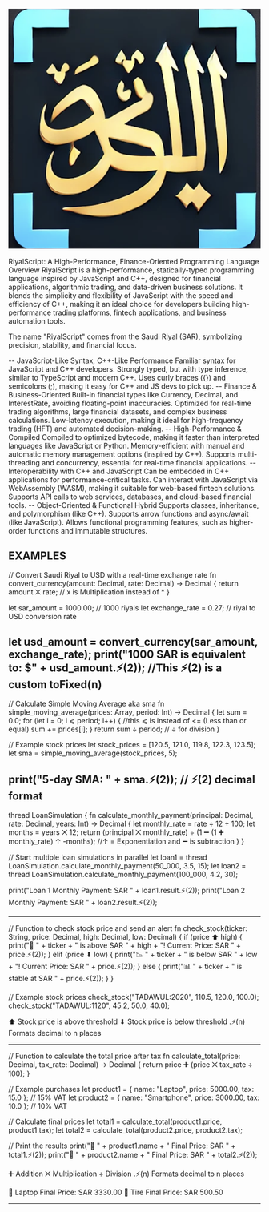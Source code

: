 ![RiyalScript Logo](docs/RiyalScript_Logo.png)

RiyalScript: A High-Performance, Finance-Oriented Programming Language
Overview
RiyalScript is a high-performance, statically-typed programming language inspired by JavaScript and C++, designed for financial applications, algorithmic trading, and data-driven business solutions. It blends the simplicity and flexibility of JavaScript with the speed and efficiency of C++, making it an ideal choice for developers building high-performance trading platforms, fintech applications, and business automation tools.

The name "RiyalScript" comes from the Saudi Riyal (SAR), symbolizing precision, stability, and financial focus.

-- JavaScript-Like Syntax, C++-Like Performance
Familiar syntax for JavaScript and C++ developers.
Strongly typed, but with type inference, similar to TypeScript and modern C++.
Uses curly braces ({}) and semicolons (;), making it easy for C++ and JS devs to pick up.
-- Finance & Business-Oriented
Built-in financial types like Currency, Decimal, and InterestRate, avoiding floating-point inaccuracies.
Optimized for real-time trading algorithms, large financial datasets, and complex business calculations.
Low-latency execution, making it ideal for high-frequency trading (HFT) and automated decision-making.
-- High-Performance & Compiled
Compiled to optimized bytecode, making it faster than interpreted languages like JavaScript or Python.
Memory-efficient with manual and automatic memory management options (inspired by C++).
Supports multi-threading and concurrency, essential for real-time financial applications.
-- Interoperability with C++ and JavaScript
Can be embedded in C++ applications for performance-critical tasks.
Can interact with JavaScript via WebAssembly (WASM), making it suitable for web-based fintech solutions.
Supports API calls to web services, databases, and cloud-based financial tools.
-- Object-Oriented & Functional Hybrid
Supports classes, inheritance, and polymorphism (like C++).
Supports arrow functions and async/await (like JavaScript).
Allows functional programming features, such as higher-order functions and immutable structures.

## EXAMPLES
// Convert Saudi Riyal to USD with a real-time exchange rate
fn convert_currency(amount: Decimal, rate: Decimal) -> Decimal {
    return amount ⨉ rate; // x is Multiplication instead of * 
}

let sar_amount = 1000.00; // 1000 riyals
let exchange_rate = 0.27; // riyal to USD conversion rate

let usd_amount = convert_currency(sar_amount, exchange_rate);
print("1000 SAR is equivalent to: $" + usd_amount.⚡(2)); //This ⚡(2) is a custom toFixed(n)
---------------------------------------------------------------
// Calculate Simple Moving Average aka sma
fn simple_moving_average(prices: Array<Decimal>, period: Int) -> Decimal {
    let sum = 0.0;
    for (let i = 0; i ⩽ period; i++) { //this ⩽ is instead of <= (Less than or equal)
        sum += prices[i];
    }
    return sum ÷ period; // ÷ for division
}

// Example stock prices
let stock_prices = [120.5, 121.0, 119.8, 122.3, 123.5];
let sma = simple_moving_average(stock_prices, 5);

print("5-day SMA: " + sma.⚡(2)); // ⚡(2) decimal format
----------------------------------------------------------------
thread LoanSimulation {
    fn calculate_monthly_payment(principal: Decimal, rate: Decimal, years: Int) -> Decimal {
        let monthly_rate = rate ÷ 12 ÷ 100;
        let months = years ⨉ 12;
        return (principal ⨉ monthly_rate) ÷ (1 ➖ (1 ➕ monthly_rate) ↑ -months); //↑ = Exponentiation and ➖ is subtraction 
    }
}

// Start multiple loan simulations in parallel
let loan1 = thread LoanSimulation.calculate_monthly_payment(50_000, 3.5, 15);
let loan2 = thread LoanSimulation.calculate_monthly_payment(100_000, 4.2, 30);

print("Loan 1 Monthly Payment: SAR " + loan1.result.⚡(2));
print("Loan 2 Monthly Payment: SAR " + loan2.result.⚡(2));


--------------------------------------------------------------------
// Function to check stock price and send an alert
fn check_stock(ticker: String, price: Decimal, high: Decimal, low: Decimal) {
    if (price ⬆ high) { 
        print("🚀 " + ticker + " is above SAR " + high + "! Current Price: SAR " + price.⚡(2));
    } elif (price ⬇ low) { 
        print("📉 " + ticker + " is below SAR " + low + "! Current Price: SAR " + price.⚡(2));
    } else {
        print("📊 " + ticker + " is stable at SAR " + price.⚡(2));
    }
}

// Example stock prices
check_stock("TADAWUL:2020", 110.5, 120.0, 100.0);
check_stock("TADAWUL:1120", 45.2, 50.0, 40.0);

⬆	Stock price is above threshold
⬇	Stock price is below threshold
.⚡(n)	Formats decimal to n places

---------------------------------------------------------
// Function to calculate the total price after tax
fn calculate_total(price: Decimal, tax_rate: Decimal) -> Decimal {
    return price ➕ (price ⨉ tax_rate ÷ 100);
}

// Example purchases
let product1 = { name: "Laptop", price: 5000.00, tax: 15.0 }; // 15% VAT
let product2 = { name: "Smartphone", price: 3000.00, tax: 10.0 }; // 10% VAT

// Calculate final prices
let total1 = calculate_total(product1.price, product1.tax);
let total2 = calculate_total(product2.price, product2.tax);

// Print the results
print("🛒 " + product1.name + " Final Price: SAR " + total1.⚡(2));
print("📱 " + product2.name + " Final Price: SAR " + total2.⚡(2));

➕ Addition
⨉	Multiplication
÷	Division
.⚡(n)	Formats decimal to n places

🛒 Laptop Final Price: SAR 3330.00
🛒 Tire Final Price: SAR 500.50

--------------------------------------------------------------------

